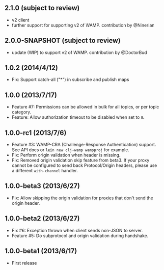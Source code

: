 ## 2.1.0 (subject to review)
 * v2 client
 * further support for supporting v2 of WAMP.  contribution by @Ninerian

## 2.0.0-SNAPSHOT (subject to review)
 * update (WIP) to support v2 of WAMP. contribution by @DoctorBud


## 1.0.2 (2014/4/12)
 * Fix: Support catch-all ("*") in subscribe and publish maps

## 1.0.0 (2013/7/17)
 * Feature #7: Permissions can be allowed in bulk for all topics, or
   per topic category.
 * Feature: Allow authorization timeout to be disabled when set to `0`.

## 1.0.0-rc1 (2013/7/6)
 * Feature #3: WAMP-CRA (Challenge-Response Authentication) support.
   See API docs or `lein new clj-wamp wampproj` for example.
 * Fix: Perform origin validation when header is missing.
 * Fix: Removed origin validation skip feature from beta3. If your
   proxy cannot be configured to send back Protocol/Origin headers,
   please use a different `with-channel` handler.

## 1.0.0-beta3 (2013/6/27)
 * Fix: Allow skipping the origin validation for proxies that don't send
   the origin header.

## 1.0.0-beta2 (2013/6/27)
 * Fix #6: Exception thrown when client sends non-JSON to server.
 * Feature #5: Do subprotocol and origin validation during handshake.

## 1.0.0-beta1 (2013/6/17)
 * First release
